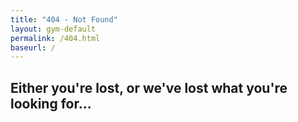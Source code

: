 ```yaml
---
title: "404 - Not Found"
layout: gym-default
permalink: /404.html
baseurl: /
---
```


## Either you're lost, or we've lost what you're looking for...
